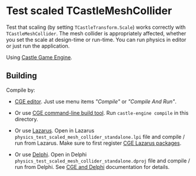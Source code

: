 # Test scaled TCastleMeshCollider

Test that scaling (by setting `TCastleTransform.Scale`) works correctly with `TCastleMeshCollider`. The mesh collider is appropriately affected, whether you set the scale at design-time or run-time. You can run physics in editor or just run the application.

Using [Castle Game Engine](https://castle-engine.io/).

## Building

Compile by:

- [CGE editor](https://castle-engine.io/editor). Just use menu items _"Compile"_ or _"Compile And Run"_.

- Or use [CGE command-line build tool](https://castle-engine.io/build_tool). Run `castle-engine compile` in this directory.

- Or use [Lazarus](https://www.lazarus-ide.org/). Open in Lazarus `physics_test_scaled_mesh_collider_standalone.lpi` file and compile / run from Lazarus. Make sure to first register [CGE Lazarus packages](https://castle-engine.io/lazarus).

- Or use [Delphi](https://www.embarcadero.com/products/Delphi). Open in Delphi `physics_test_scaled_mesh_collider_standalone.dproj` file and compile / run from Delphi. See [CGE and Delphi](https://castle-engine.io/delphi) documentation for details.